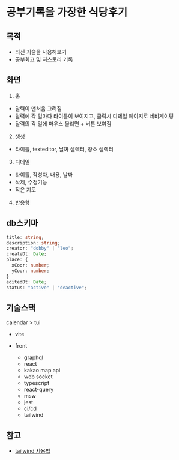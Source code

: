 # 공부기록을 가장한 식당후기

## 목적

- 최신 기술을 사용해보기
- 공부회고 및 히스토리 기록

## 화면

1. 홈

- 달력이 맨처음 그려짐
- 달력에 각 일마다 타이틀이 보여지고, 클릭시 디테일 페이지로 네비게이팅
- 달력의 각 일에 마우스 올리면 + 버튼 보여짐

2. 생성

- 타이틀, texteditor, 날짜 셀렉터, 장소 셀렉터

3. 디테일

- 타이틀, 작성자, 내용, 날짜
- 삭제, 수정기능
- 작은 지도

4. 반응형

## db스키마

```typescript
title: string;
description: string;
creator: "dobby" | "leo";
createDt: Date;
place: {
  xCoor: number;
  yCoor: number;
}
editedDt: Date;
status: "active" | "deactive";
```

## 기술스택

calendar > tui

- vite

- front
  - graphql
  - react
  - kakao map api
  - web socket
  - typescript
  - react-query
  - msw
  - jest
  - ci/cd
  - tailwind

## 참고

- [tailwind 사용법](https://wonny.space/writing/dev/hello-tailwind-css)
